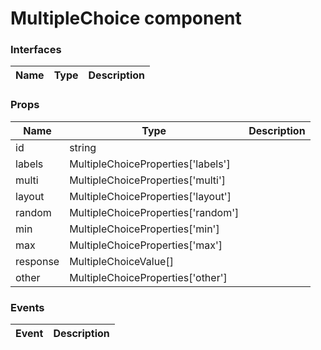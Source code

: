 # MultipleChoice component

<DESCRIPTION HERE>
 
### Interfaces

| Name | Type | Description |
| ---- | ---- | ----------- |

### Props

| Name     | Type                               | Description |
| -------- | ---------------------------------- | ----------- |
| id       | string                             |             |
| labels   | MultipleChoiceProperties['labels'] |             |
| multi    | MultipleChoiceProperties['multi']  |             |
| layout   | MultipleChoiceProperties['layout'] |             |
| random   | MultipleChoiceProperties['random'] |             |
| min      | MultipleChoiceProperties['min']    |             |
| max      | MultipleChoiceProperties['max']    |             |
| response | MultipleChoiceValue[]              |             |
| other    | MultipleChoiceProperties['other']  |             |

### Events

| Event | Description |
| ----- | ----------- |
